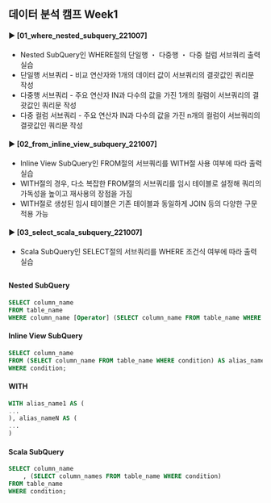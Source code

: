 ####
## 데이터 분석 캠프 Week1
#### ► [01_where_nested_subquery_221007]
- Nested SubQuery인 WHERE절의 단일행 ・ 다중행 ・ 다중 컬럼 서브쿼리 출력 실습 
- 단일행 서브쿼리 - 비교 연산자와 1개의 데이터 값이 서브쿼리의 결괏값인 쿼리문 작성
- 다중행 서브쿼리 - 주요 연산자 IN과 다수의 값을 가진 1개의 컬럼이 서브쿼리의 결괏값인 쿼리문 작성
- 다중 컬럼 서브쿼리 - 주요 연산자 IN과 다수의 값을 가진 n개의 컬럼이 서브쿼리의 결괏값인 쿼리문 작성
#### ► [02_from_inline_view_subquery_221007]
- Inline View SubQuery인 FROM절의 서브쿼리를 WITH절 사용 여부에 따라 출력 실습
- WITH절의 경우, 다소 복잡한 FROM절의 서브쿼리를 임시 테이블로 설정해 쿼리의 가독성을 높이고 재사용의 장점을 가짐
- WITH절로 생성된 임시 테이블은 기존 테이블과 동일하게 JOIN 등의 다양한 구문 적용 가능
#### ► [03_select_scala_subquery_221007]
- Scala SubQuery인 SELECT절의 서브쿼리를 WHERE 조건식 여부에 따라 출력 실습
##
#### Nested SubQuery
``` SQL
SELECT column_name
FROM table_name
WHERE column_name [Operator] (SELECT column_name FROM table_name WHERE condition);
```
#### Inline View SubQuery
``` SQL
SELECT column_name
FROM (SELECT column_name FROM table_name WHERE condition) AS alias_name
WHERE condition;
```
####  WITH
``` SQL
WITH alias_name1 AS (
...
), alias_nameN AS (
...
)
```
#### Scala SubQuery
``` SQL
SELECT column_name
    , (SELECT column_names FROM table_name WHERE condition)
FROM table_name
WHERE condition;
```
####
